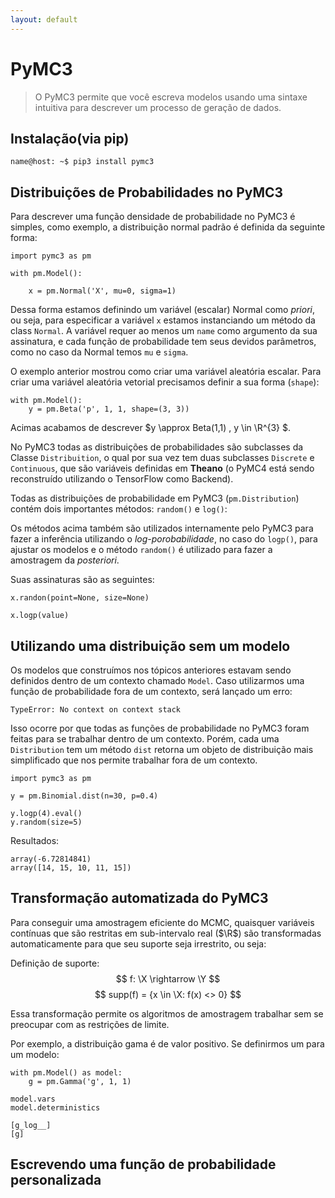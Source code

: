 ```yaml
---
layout: default
---
```

# PyMC3

> O PyMC3 permite que você escreva modelos usando uma sintaxe intuitiva para 
descrever um processo de geração de dados.

## Instalação(via pip)
``` console
name@host: ~$ pip3 install pymc3
```

## Distribuições de Probabilidades no PyMC3
Para descrever uma função densidade de probabilidade no PyMC3 é simples,
como exemplo, a distribuição normal padrão é definida da seguinte forma:

``` python3
import pymc3 as pm

with pm.Model():

    x = pm.Normal('X', mu=0, sigma=1)
```

Dessa forma estamos definindo um variável (escalar) Normal como *priori*,
ou seja, para especificar a variável `x` estamos instanciando um
método da class `Normal`.
A variável requer ao menos um `name` como argumento da sua assinatura, 
e cada função de probabilidade tem seus devidos parâmetros, como no caso da Normal
temos `mu` e `sigma`.

O exemplo anterior mostrou como criar uma variável aleatória escalar. Para criar uma 
variável aleatória vetorial precisamos definir a sua forma (`shape`):

```python3
with pm.Model():
    y = pm.Beta('p', 1, 1, shape=(3, 3))
``` 

Acimas acabamos de descrever $y \approx Beta(1,1) , y \in \R^{3} $.

No PyMC3 todas as distribuições de probabilidades são subclasses da Classe `Distribuition`, 
o qual por sua vez tem duas subclasses `Discrete` e `Continuous`, que são
variáveis definidas em **Theano** (o PyMC4 está sendo reconstruído utilizando o TensorFlow 
como Backend).


Todas as distribuições de probabilidade em PyMC3 (`pm.Distribution`) contém dois 
importantes métodos: `random()` e `log()`:


Os métodos acima também são utilizados internamente pelo PyMC3 para fazer a inferência 
utilizando o *log-porobabilidade*, no caso do `logp()`, para ajustar os modelos e 
o método `random()` é utilizado para fazer a amostragem da *posteriori*.

Suas assinaturas são as seguintes:

``` python3
x.randon(point=None, size=None)

x.logp(value)
```


## Utilizando uma distribuição sem um modelo
Os modelos que construímos nos tópicos anteriores estavam sendo definidos dentro de um contexto
chamado `Model`.
Caso utilizarmos uma função de probabilidade fora de um contexto, será lançado um erro:

``` python3
TypeError: No context on context stack
```

Isso ocorre por que todas as funções de probabilidade no PyMC3 foram feitas para se 
trabalhar dentro de um contexto.
Porém, cada uma `Distribution` tem um método `dist` retorna um objeto de distribuição mais
simplificado que nos permite trabalhar fora de um contexto.

``` python3
import pymc3 as pm

y = pm.Binomial.dist(n=30, p=0.4)

y.logp(4).eval()
y.random(size=5)
```

Resultados:

```console
array(-6.72814841)
array([14, 15, 10, 11, 15])
```

##  Transformação automatizada do PyMC3
Para conseguir uma amostragem eficiente do MCMC, quaisquer variáveis 
contínuas que são restritas em sub-intervalo real ($\R$) são transformadas 
automaticamente para que seu suporte seja irrestrito, ou seja: 


Definição de suporte:
$$ f: \X \rightarrow \Y  $$
$$ supp(f) = {x \in \X: f(x) <> 0} $$


Essa transformação permite os algoritmos de amostragem trabalhar sem se 
preocupar com as restrições de limite.

Por exemplo, a distribuição gama é de valor positivo. Se definirmos um para um modelo:
``` python3
with pm.Model() as model:
    g = pm.Gamma('g', 1, 1)

model.vars
model.deterministics
```

``` console
[g_log__]
[g]
```

## Escrevendo uma função de probabilidade personalizada
